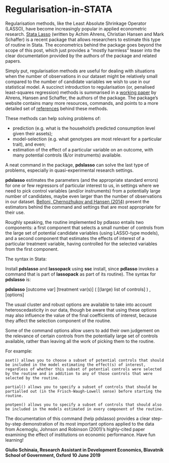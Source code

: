 # Regularisation-in-STATA
Regularisation methods, like the Least Absolute Shrinkage Operator (LASSO), have become increasingly popular in applied econometric research. [Stata Lasso](https://statalasso.github.io/references/) (written by Achim Ahrens, Christian Hansen and Mark Schaffer) is a recent package that allows researchers to estimate this type of routine in Stata. The econometrics behind the package goes beyond the scope of this post, which just provides a “mostly harmless” teaser into the clear documentation provided by the authors of the package and related papers.

Simply put, regularisation methods are useful for dealing with situations when the number of observations in our dataset might be relatively small compared to the number of candidate variables we wish to use in our statistical model. A succinct introduction to regularisation (or, penalised least-squares regression) methods is summarised in a [working paper](https://statalasso.github.io/papers/) by Ahrens, Hansen and Schaffer, the authors of the package. The package’s website contains many more resources, commands, and points to a more detailed set of [references](https://statalasso.github.io/references/) behind these methods.

These methods can help solving problems of:
- prediction (e.g. what is the household’s predicted consumption level given their assets);
- model-selection (e.g. what genotypes are most relevant for a particular trait), and even;
- estimation of the effect of a particular variable on an outcome, with many potential controls (&/or instruments) available.

A neat command in the package, **pdslasso** can solve the last type of problems, especially in quasi-experimental research settings.

**pdslasso** estimates the parameters (and the appropriate standard errors) for one or few regressors of particular interest to us, in settings where we need to pick control variables (and/or instruments) from a potentially large number of candidates, maybe even larger than the number of observations in our dataset. [Belloni, Chernozhukov and Hansen (2014)](http://www.mit.edu/~vchern/papers/JEP.pdf) present the estimators behind the command and settings that are most appropriate for their use.

Roughly speaking, the routine implemented by pdlasso entails two components: a first component that selects a small number of controls from the large set of potential candidate variables (using LASSO-type models), and a second component that estimates the effects of interest of a particular treatment variable, having controlled for the selected variables from the first component.

The syntax in Stata:

Install **pdslasso** and **lassopack** using **ssc** install, since **pdlasso** invokes a command that is part of **lassopack** as part of its routine). The syntax for **pdslasso** is:

**pdslasso** [outcome var] [treatment var(s)] ( [(large) list of controls] ) , [options]

The usual cluster and robust options are available to take into account heteroscedasticity in our data, though be aware that using these options may also influence the value of the final coefficients of interest, because they affect the selection component of the routine.



Some of the command options allow users to add their own judgement on the relevance of certain controls from the potentially large set of controls available, rather than leaving all the work of picking them to the routine. 

For example:

    aset() allows you to choose a subset of potential controls that should be included in the model estimating the effect(s) of interest, regardless of whether this subset of potential controls were selected by the routine and in addition to any of those controls that were selected by the routine.

    partial() allows you to specify a subset of controls that should be partialled out (in the Frisch-Waugh-Lowell sense) before starting the routine.

    pnotpen() allows you to specify a subset of controls that should also be included in the models estimated in every component of the routine.

The documentation of this command (help pdslasso) provides a clear step-by-step demonstration of its most important options applied to the data from Acemoglu, Johnson and Robinson (2001)’s highly-cited paper examining the effect of institutions on economic performance. Have fun learning!


**Giulio Schinaia, Research Assistant in Development Economics, Blavatnik School of Government, Oxford**
**10 June 2019**

